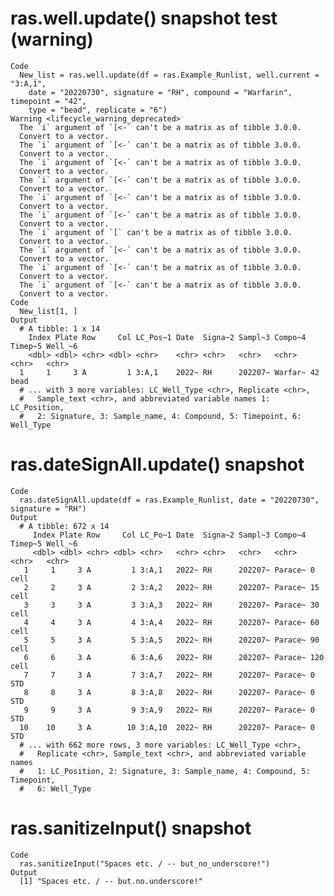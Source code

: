 # ras.well.update() snapshot test (warning)

    Code
      New_list = ras.well.update(df = ras.Example_Runlist, well.current = "3:A,1",
        date = "20220730", signature = "RH", compound = "Warfarin", timepoint = "42",
        type = "bead", replicate = "6")
    Warning <lifecycle_warning_deprecated>
      The `i` argument of `[<-` can't be a matrix as of tibble 3.0.0.
      Convert to a vector.
      The `i` argument of `[<-` can't be a matrix as of tibble 3.0.0.
      Convert to a vector.
      The `i` argument of `[<-` can't be a matrix as of tibble 3.0.0.
      Convert to a vector.
      The `i` argument of `[<-` can't be a matrix as of tibble 3.0.0.
      Convert to a vector.
      The `i` argument of `[<-` can't be a matrix as of tibble 3.0.0.
      Convert to a vector.
      The `i` argument of `[<-` can't be a matrix as of tibble 3.0.0.
      Convert to a vector.
      The `i` argument of `[` can't be a matrix as of tibble 3.0.0.
      Convert to a vector.
      The `i` argument of `[<-` can't be a matrix as of tibble 3.0.0.
      Convert to a vector.
      The `i` argument of `[<-` can't be a matrix as of tibble 3.0.0.
      Convert to a vector.
      The `i` argument of `[<-` can't be a matrix as of tibble 3.0.0.
      Convert to a vector.
    Code
      New_list[1, ]
    Output
      # A tibble: 1 x 14
        Index Plate Row     Col LC_Pos~1 Date  Signa~2 Sampl~3 Compo~4 Timep~5 Well_~6
        <dbl> <dbl> <chr> <dbl> <chr>    <chr> <chr>   <chr>   <chr>   <chr>   <chr>  
      1     1     3 A         1 3:A,1    2022~ RH      202207~ Warfar~ 42      bead   
      # ... with 3 more variables: LC_Well_Type <chr>, Replicate <chr>,
      #   Sample_text <chr>, and abbreviated variable names 1: LC_Position,
      #   2: Signature, 3: Sample_name, 4: Compound, 5: Timepoint, 6: Well_Type

# ras.dateSignAll.update() snapshot

    Code
      ras.dateSignAll.update(df = ras.Example_Runlist, date = "20220730", signature = "RH")
    Output
      # A tibble: 672 x 14
         Index Plate Row     Col LC_Po~1 Date  Signa~2 Sampl~3 Compo~4 Timep~5 Well_~6
         <dbl> <dbl> <chr> <dbl> <chr>   <chr> <chr>   <chr>   <chr>   <chr>   <chr>  
       1     1     3 A         1 3:A,1   2022~ RH      202207~ Parace~ 0       cell   
       2     2     3 A         2 3:A,2   2022~ RH      202207~ Parace~ 15      cell   
       3     3     3 A         3 3:A,3   2022~ RH      202207~ Parace~ 30      cell   
       4     4     3 A         4 3:A,4   2022~ RH      202207~ Parace~ 60      cell   
       5     5     3 A         5 3:A,5   2022~ RH      202207~ Parace~ 90      cell   
       6     6     3 A         6 3:A,6   2022~ RH      202207~ Parace~ 120     cell   
       7     7     3 A         7 3:A,7   2022~ RH      202207~ Parace~ 0       STD    
       8     8     3 A         8 3:A,8   2022~ RH      202207~ Parace~ 0       STD    
       9     9     3 A         9 3:A,9   2022~ RH      202207~ Parace~ 0       STD    
      10    10     3 A        10 3:A,10  2022~ RH      202207~ Parace~ 0       STD    
      # ... with 662 more rows, 3 more variables: LC_Well_Type <chr>,
      #   Replicate <chr>, Sample_text <chr>, and abbreviated variable names
      #   1: LC_Position, 2: Signature, 3: Sample_name, 4: Compound, 5: Timepoint,
      #   6: Well_Type

# ras.sanitizeInput() snapshot

    Code
      ras.sanitizeInput("Spaces etc. / -- but_no_underscore!")
    Output
      [1] "Spaces etc. / -- but.no.underscore!"

